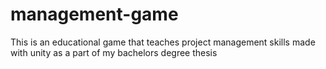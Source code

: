 # management-game
This is an educational game that teaches project management skills made with unity as a part of my bachelors degree thesis
